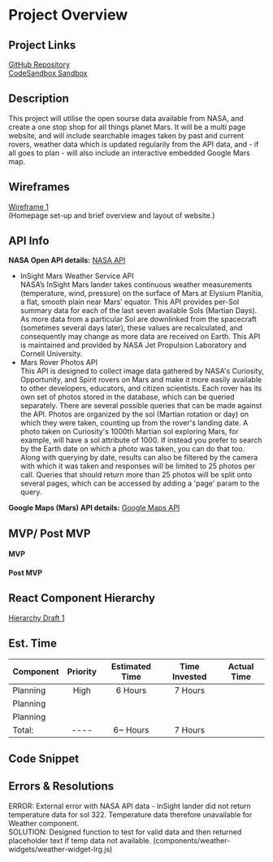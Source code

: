 # Project Overview
## Project Links
[GitHub Repository](https://github.com/joeyhutchinson/react-project-v2)<br/>
[CodeSandbox Sandbox](https://codesandbox.io/s/react-project-v2-08mev)<br/>

## Description

This project will utilise the open sourse data available from NASA, and create a one stop shop for all things planet Mars. It will be a multi page website, and will include searchable images taken by past and current rovers, weather data which is updated regularily from the API data, and - if all goes to plan - will also include an interactive embedded Google Mars map. </br>

## Wireframes

[Wireframe 1](https://photos.google.com/share/AF1QipMwMH7_znQlQ6FihfwVoP3q7yiKVvB8rx86eK0r5B7xNnE1O0N2Gc8Q3nbpsMsDqA?key=RERmXzlZWkRvNmV2Q2JSZkZJbUdyWDllVWhGQ2tR)</br>
(Homepage set-up and brief overview and layout of website.)</br>

## API Info

**NASA Open API details:** [NASA API](https://api.nasa.gov/)<br/>
- InSight Mars Weather Service API<br/>
NASA’s InSight Mars lander takes continuous weather measurements (temperature, wind, pressure) on the surface of Mars at Elysium Planitia, a flat, smooth plain near Mars’ equator. This API provides per-Sol summary data for each of the last seven available Sols (Martian Days). As more data from a particular Sol are downlinked from the spacecraft (sometimes several days later), these values are recalculated, and consequently may change as more data are received on Earth. This API is maintained and provided by NASA Jet Propulsion Laboratory and Cornell University.<br/>
- Mars Rover Photos API<br/>
This API is designed to collect image data gathered by NASA's Curiosity, Opportunity, and Spirit rovers on Mars and make it more easily available to other developers, educators, and citizen scientists. Each rover has its own set of photos stored in the database, which can be queried separately. There are several possible queries that can be made against the API. Photos are organized by the sol (Martian rotation or day) on which they were taken, counting up from the rover's landing date. A photo taken on Curiosity's 1000th Martian sol exploring Mars, for example, will have a sol attribute of 1000. If instead you prefer to search by the Earth date on which a photo was taken, you can do that too. Along with querying by date, results can also be filtered by the camera with which it was taken and responses will be limited to 25 photos per call. Queries that should return more than 25 photos will be split onto several pages, which can be accessed by adding a 'page' param to the query.<br/>

**Google Maps (Mars) API details:** [Google Maps API]()<br/>

## MVP/ Post MVP

#### MVP

#### Post MVP

## React Component Hierarchy

[Hierarchy Draft 1](https://photos.google.com/share/AF1QipOYuBPHb3RH9W9jBdtETHhBwoj3yavbeIQqGHrpgEPBs6_tfuG_WMjnFVA6D6SRPg?key=ZXlLZEJlakpOMDAzWC1hUFpVZFpfWDNrZFE1eEtB)<br />

## Est. Time

| Component | Priority | Estimated Time | Time Invested | Actual Time |
| :-------- | :------: | :------------: | :-----------: | :---------: |
| Planning  |   High   |    6 Hours     |    7 Hours    |
| Planning  |          |                |               |
| Planning  |          |                |               |
| Total:    |   ----   |    6~ Hours    |    7 Hours    |

## Code Snippet

## Errors & Resolutions

ERROR: External error with NASA API data - InSight lander did not return temperature data for sol 322. Temperature data therefore unavailable for Weather component.<br/>
SOLUTION: Designed function to test for valid data and then returned placeholder text if temp data not available. (components/weather-widgets/weather-widget-lrg.js)

